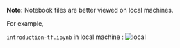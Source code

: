 **Note:** Notebook files are better viewed on local machines.

For example, 

```introduction-tf.ipynb``` in local machine :
![local](https://b.imge.to/2019/07/21/HT7Yf.png)
